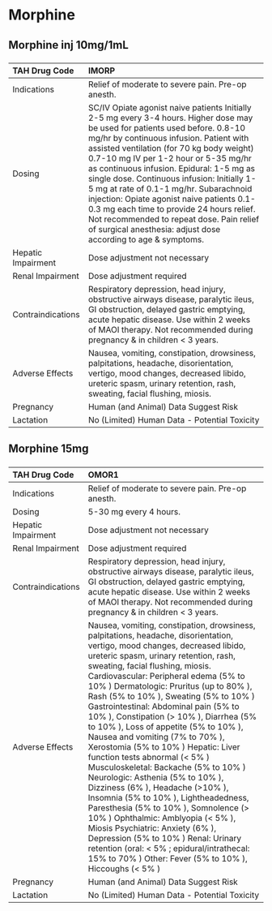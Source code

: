 # Morphine

## Morphine inj 10mg/1mL

##### 

| TAH Drug Code      | IMORP                                                                                                                                                                                                                                                                                                                                                                                                                                                                                                                                                                                                     |
|:-------------------|:----------------------------------------------------------------------------------------------------------------------------------------------------------------------------------------------------------------------------------------------------------------------------------------------------------------------------------------------------------------------------------------------------------------------------------------------------------------------------------------------------------------------------------------------------------------------------------------------------------|
| Indications        | Relief of moderate to severe pain. Pre-op anesth.                                                                                                                                                                                                                                                                                                                                                                                                                                                                                                                                                         |
| Dosing             | SC/IV Opiate agonist naive patients Initially 2-5 mg every 3-4 hours. Higher dose may be used for patients used before. 0.8-10 mg/hr by continuous infusion. Patient with assisted ventilation (for 70 kg body weight) 0.7-10 mg IV per 1-2 hour or 5-35 mg/hr as continuous infusion. Epidural: 1-5 mg as single dose. Continuous infusion: Initially 1-5 mg at rate of 0.1-1 mg/hr. Subarachnoid injection: Opiate agonist naive patients 0.1-0.3 mg each time to provide 24 hours relief. Not recommended to repeat dose. Pain relief of surgical anesthesia: adjust dose according to age & symptoms. |
| Hepatic Impairment | Dose adjustment not necessary                                                                                                                                                                                                                                                                                                                                                                                                                                                                                                                                                                             |
| Renal Impairment   | Dose adjustment required                                                                                                                                                                                                                                                                                                                                                                                                                                                                                                                                                                                  |
| Contraindications  | Respiratory depression, head injury, obstructive airways disease, paralytic ileus, GI obstruction, delayed gastric emptying, acute hepatic disease. Use within 2 weeks of MAOI therapy. Not recommended during pregnancy & in children < 3 years.                                                                                                                                                                                                                                                                                                                                                         |
| Adverse Effects    | Nausea, vomiting, constipation, drowsiness, palpitations, headache, disorientation, vertigo, mood changes, decreased libido, ureteric spasm, urinary retention, rash, sweating, facial flushing, miosis.                                                                                                                                                                                                                                                                                                                                                                                                  |
| Pregnancy          | Human (and Animal) Data Suggest Risk                                                                                                                                                                                                                                                                                                                                                                                                                                                                                                                                                                      |
| Lactation          | No (Limited) Human Data - Potential Toxicity                                                                                                                                                                                                                                                                                                                                                                                                                                                                                                                                                              |

## Morphine 15mg

##### 

| TAH Drug Code      | OMOR1                                                                                                                                                                                                                                                                                                                                                                                                                                                                                                                                                                                                                                                                                                                                                                                                                                                                                                                                                                                         |
|:-------------------|:----------------------------------------------------------------------------------------------------------------------------------------------------------------------------------------------------------------------------------------------------------------------------------------------------------------------------------------------------------------------------------------------------------------------------------------------------------------------------------------------------------------------------------------------------------------------------------------------------------------------------------------------------------------------------------------------------------------------------------------------------------------------------------------------------------------------------------------------------------------------------------------------------------------------------------------------------------------------------------------------|
| Indications        | Relief of moderate to severe pain. Pre-op anesth.                                                                                                                                                                                                                                                                                                                                                                                                                                                                                                                                                                                                                                                                                                                                                                                                                                                                                                                                             |
| Dosing             | 5-30 mg every 4 hours.                                                                                                                                                                                                                                                                                                                                                                                                                                                                                                                                                                                                                                                                                                                                                                                                                                                                                                                                                                        |
| Hepatic Impairment | Dose adjustment not necessary                                                                                                                                                                                                                                                                                                                                                                                                                                                                                                                                                                                                                                                                                                                                                                                                                                                                                                                                                                 |
| Renal Impairment   | Dose adjustment required                                                                                                                                                                                                                                                                                                                                                                                                                                                                                                                                                                                                                                                                                                                                                                                                                                                                                                                                                                      |
| Contraindications  | Respiratory depression, head injury, obstructive airways disease, paralytic ileus, GI obstruction, delayed gastric emptying, acute hepatic disease. Use within 2 weeks of MAOI therapy. Not recommended during pregnancy & in children < 3 years.                                                                                                                                                                                                                                                                                                                                                                                                                                                                                                                                                                                                                                                                                                                                             |
| Adverse Effects    | Nausea, vomiting, constipation, drowsiness, palpitations, headache, disorientation, vertigo, mood changes, decreased libido, ureteric spasm, urinary retention, rash, sweating, facial flushing, miosis. Cardiovascular: Peripheral edema (5% to 10% ) Dermatologic: Pruritus (up to 80% ), Rash (5% to 10% ), Sweating (5% to 10% ) Gastrointestinal: Abdominal pain (5% to 10% ), Constipation (> 10% ), Diarrhea (5% to 10% ), Loss of appetite (5% to 10% ), Nausea and vomiting (7% to 70% ), Xerostomia (5% to 10% ) Hepatic: Liver function tests abnormal (< 5% ) Musculoskeletal: Backache (5% to 10% ) Neurologic: Asthenia (5% to 10% ), Dizziness (6% ), Headache (>10% ), Insomnia (5% to 10% ), Lightheadedness, Paresthesia (5% to 10% ), Somnolence (> 10% ) Ophthalmic: Amblyopia (< 5% ), Miosis Psychiatric: Anxiety (6% ), Depression (5% to 10% ) Renal: Urinary retention (oral: < 5% ; epidural/intrathecal: 15% to 70% ) Other: Fever (5% to 10% ), Hiccoughs (< 5% ) |
| Pregnancy          | Human (and Animal) Data Suggest Risk                                                                                                                                                                                                                                                                                                                                                                                                                                                                                                                                                                                                                                                                                                                                                                                                                                                                                                                                                          |
| Lactation          | No (Limited) Human Data - Potential Toxicity                                                                                                                                                                                                                                                                                                                                                                                                                                                                                                                                                                                                                                                                                                                                                                                                                                                                                                                                                  |

